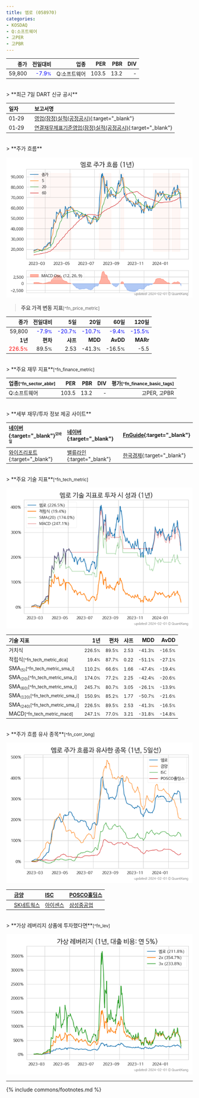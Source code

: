 ```yaml
---
title: 엠로 (058970)
categories:
- KOSDAQ
- Q:소프트웨어
- 고PER
- 고PBR
---
```

| **종가** | **전일대비** | **업종** | **PER** | **PBR** | **DIV** |
| -------: | -----------: | -------: | ------: | ------: | ------: |
| 59,800 | <span style="color: blue">-7.9<small>%</small></span> | Q:소프트웨어 | 103.5 | 13.2 | - |

<!-- more -->

<br>
> **최근 7일 DART 신규 공시**<a id="dart"></a>


| **일자** |      | **보고서명** |
| :------- | :--- | :----------- |
| 01&#x2011;29 | | [영업(잠정)실적(공정공시)](https://dart.fss.or.kr/dsaf001/main.do?rcpNo=20240129900641){:target="_blank"} |
| 01&#x2011;29 | | [연결재무제표기준영업(잠정)실적(공정공시)](https://dart.fss.or.kr/dsaf001/main.do?rcpNo=20240129900638){:target="_blank"} |

<br>
> **주가 흐름**<a id="price"></a>

![058970](/stock/images/058970.png)

> **주요 가격 변동 지표**<small>[^fn_price_metric]</small>

| **종가** | **전일대비** | **5일** | **20일** | **60일** | **120일** |
| -------: | -----------: | ------: | -------: | -------: | --------: |
| 59,800 | <span style="color: blue">-7.9<small>%</small></span> | <span style="color: blue">-20.7<small>%</small></span> | <span style="color: blue">-10.7<small>%</small></span> | <span style="color: blue">-9.4<small>%</small></span> | <span style="color: blue">-15.5<small>%</small></span> |
| **1년** | **편차** | **샤프** | **MDD** | **AvDD** | **MARr** |
| <span style="color: red">226.5<small>%</small></span> | 89.5<small>%</small> | 2.53 | -41.3<small>%</small> | -16.5<small>%</small> | -5.5 |

<br>
> **주요 재무 지표**<small>[^fn_finance_metric]</small>

| **업종**<small>[^fn_sector_abbr]</small> | **PER** | **PBR** | **DIV** | **평가**<small>[^fn_finance_basic_tags]</small> |
| :--------------------------------------- | ------: | ------: | ------: | ----------------------------------------------: |
| Q:소프트웨어 | 103.5 | 13.2 | - | 고PER, 고PBR |

<br>
> **세부 재무/투자 정보 제공 사이트**

| [네이버](https://m.stock.naver.com/domestic/stock/058970/finance/summary){:target="_blank"}<sup><small>모바일</small></sup> | [네이버](https://finance.naver.com/item/coinfo.naver?code=058970){:target="_blank"} | [FnGuide](https://comp.fnguide.com/SVO2/ASP/SVD_Invest.asp?gicode=A058970&MenuYn=Y){:target="_blank"} |
| :----- | :--- | :--- |
| [와이즈리포트](https://comp.wisereport.co.kr/company/c1040001.aspx?cmp_cd=058970){:target="_blank"} | [밸류라인](https://www.valueline.co.kr/finance/summary/058970){:target="_blank"} | [한국경제](https://markets.hankyung.com/stock/058970/financial-summary){:target="_blank"} |

<br>
> **주요 기술 지표**<small>[^fn_tech_metric]</small>


![058970](/stock/images/058970_tech.png)

| **기술 지표** | **1년** | **편차** | **샤프** | **MDD** | **AvDD** |
| :------------ | ------: | -----------: | -------: | ------: | -------: |
| 거치식 | <small>226.5<small>%</small></small> | <small>89.5<small>%</small></small> | <small>2.53</small> | <small>-41.3<small>%</small></small> | <small>-16.5<small>%</small></small> |
| 적립식<small>[^fn_tech_metric_dca]</small> | <small>19.4<small>%</small></small> | <small>87.7<small>%</small></small> | <small>0.22</small> | <small>-51.1<small>%</small></small> | <small>-27.1<small>%</small></small> |
| SMA<small><sub>(5)</sub></small><small>[^fn_tech_metric_sma_i]</small> | <small>110.2<small>%</small></small> | <small>66.6<small>%</small></small> | <small>1.66</small> | <small>-47.4<small>%</small></small> | <small>-19.4<small>%</small></small> |
| SMA<small><sub>(20)</sub></small><small>[^fn_tech_metric_sma_i]</small> | <small>174.0<small>%</small></small> | <small>77.2<small>%</small></small> | <small>2.25</small> | <small>-42.4<small>%</small></small> | <small>-20.6<small>%</small></small> |
| SMA<small><sub>(60)</sub></small><small>[^fn_tech_metric_sma_i]</small> | <small>245.7<small>%</small></small> | <small>80.7<small>%</small></small> | <small>3.05</small> | <small>-26.1<small>%</small></small> | <small>-13.9<small>%</small></small> |
| SMA<small><sub>(120)</sub></small><small>[^fn_tech_metric_sma_i]</small> | <small>150.9<small>%</small></small> | <small>85.2<small>%</small></small> | <small>1.77</small> | <small>-50.7<small>%</small></small> | <small>-21.6<small>%</small></small> |
| SMA<small><sub>(240)</sub></small><small>[^fn_tech_metric_sma_i]</small> | <small>226.5<small>%</small></small> | <small>89.5<small>%</small></small> | <small>2.53</small> | <small>-41.3<small>%</small></small> | <small>-16.5<small>%</small></small> |
| MACD<small>[^fn_tech_metric_macd]</small> | <small>247.1<small>%</small></small> | <small>77.0<small>%</small></small> | <small>3.21</small> | <small>-31.8<small>%</small></small> | <small>-14.8<small>%</small></small> |

<br>
> **주가 흐름 유사 종목**<a id="corr"></a><small>[^fn_corr_long]</small>

![058970](/stock/images/058970_corr.png)

|    | [금양](/001570/) | [ISC](/095340/) | [POSCO홀딩스](/005490/) |
| :- | :------------------------------------- | :------------------------------------- | :--------------------------------------|
|    | [SK네트웍스](/001740/) | [아이센스](/099190/) | [삼성중공업](/010140/) |

<br>
> **가상 레버리지 상품에 투자했다면**<a id="2x"></a><small>[^fn_lev]</small>

![058970](/stock/images/058970_2x.png)

---
{% include commons/footnotes.md %}